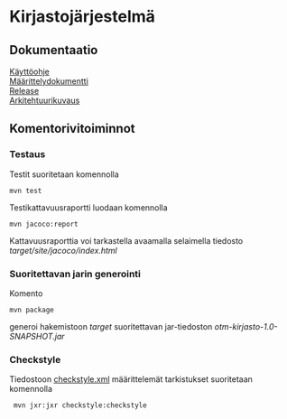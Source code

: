 # Kirjastojärjestelmä  
## Dokumentaatio  
[Käyttöohje](https://github.com/alemati/otm-harjoitustyo/blob/master/dokumentointi/k%C3%A4ytt%C3%B6ohje.md)    
[Määrittelydokumentti](https://github.com/alemati/otm-harjoitustyo/blob/master/dokumentointi/maarittelydokumentti.md)    
[Release](https://github.com/alemati/otm-harjoitustyo/releases/tag/otm-library-1.1)  
[Arkitehtuurikuvaus](https://github.com/alemati/otm-harjoitustyo/blob/master/dokumentointi/arkitehtuurikuvaus.md)  

## Komentorivitoiminnot 

### Testaus

Testit suoritetaan komennolla

```
mvn test
```

Testikattavuusraportti luodaan komennolla

```
mvn jacoco:report
```

Kattavuusraporttia voi tarkastella avaamalla selaimella tiedosto _target/site/jacoco/index.html_

### Suoritettavan jarin generointi

Komento

```
mvn package
```

generoi hakemistoon _target_ suoritettavan jar-tiedoston _otm-kirjasto-1.0-SNAPSHOT.jar_



### Checkstyle

Tiedostoon [checkstyle.xml](https://github.com/mluukkai/OtmTodoApp/blob/master/checkstyle.xml) määrittelemät tarkistukset suoritetaan komennolla

```
 mvn jxr:jxr checkstyle:checkstyle
```
